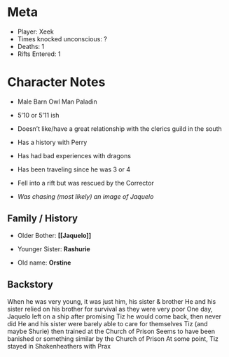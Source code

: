 # Meta
- Player: Xeek
- Times knocked unconscious: ?
- Deaths: 1
- Rifts Entered: 1

# Character Notes
- Male Barn Owl Man Paladin
- 5’10 or 5’11 ish

- Doesn’t like/have a great relationship with the clerics guild in the south
- Has a history with Perry
- Has had bad experiences with dragons
- Has been traveling since he was 3 or 4
- Fell into a rift but was rescued by the Corrector
- _Was chasing (most likely) an image of Jaquelo_

## Family / History
- Older Bother: **[[Jaquelo]]**
- Younger Sister: **Rashurie**

- Old name: **Orstine**

## Backstory
When he was very young, it was just him, his sister & brother
He and his sister relied on his brother for survival as they were very poor
One day, Jaquelo left on a ship after promising Tiz he would come back, then never did
He and his sister were barely able to care for themselves
Tiz (and maybe Shurie) then trained at the Church of Prison
Seems to have been banished or something similar by the Church of Prison
At some point, Tiz stayed in Shakenheathers with Prax
